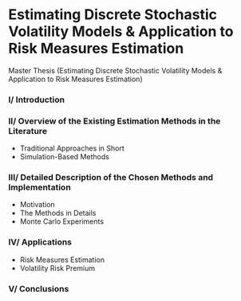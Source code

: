 # Estimating Discrete Stochastic Volatility Models & Application to Risk Measures Estimation
Master Thesis (Estimating Discrete Stochastic Volatility Models & Application to Risk Measures Estimation)

### I/ Introduction

### II/ Overview of the Existing Estimation Methods in the Literature
- Traditional Approaches in Short
- Simulation-Based Methods

### III/ Detailed Description of the Chosen Methods and Implementation
- Motivation
- The Methods in Details
- Monte Carlo Experiments

### IV/ Applications
- Risk Measures Estimation
- Volatility Risk Premium

### V/ Conclusions
